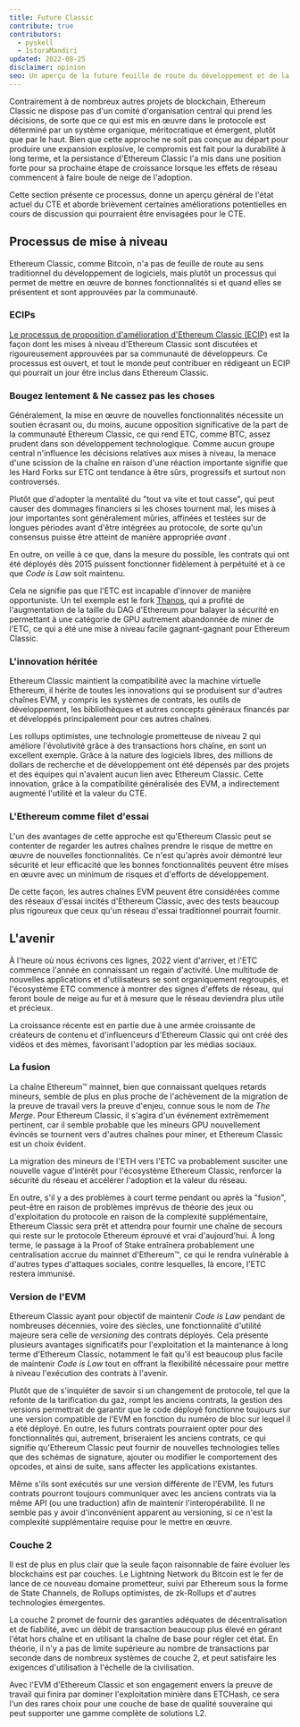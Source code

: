```yaml
---
title: Future Classic
contribute: true
contributors:
  - pyskell
  - IstoraMandiri
updated: 2022-08-25
disclaimer: opinion
seo: Un aperçu de la future feuille de route du développement et de la manière dont les décisions sont prises dans l'écosystème Ethereum Classic, sur la base de son histoire, de ses principes.
---
```


Contrairement à de nombreux autres projets de blockchain, Ethereum Classic ne dispose pas d'un comité d'organisation central qui prend les décisions, de sorte que ce qui est mis en œuvre dans le protocole est déterminé par un système organique, méritocratique et émergent, plutôt que par le haut. Bien que cette approche ne soit pas conçue au départ pour produire une expansion explosive, le compromis est fait pour la durabilité à long terme, et la persistance d'Ethereum Classic l'a mis dans une position forte pour sa prochaine étape de croissance lorsque les effets de réseau commencent à faire boule de neige de l'adoption.

Cette section présente ce processus, donne un aperçu général de l'état actuel du CTE et aborde brièvement certaines améliorations potentielles en cours de discussion qui pourraient être envisagées pour le CTE.

## Processus de mise à niveau

Ethereum Classic, comme Bitcoin, n'a pas de feuille de route au sens traditionnel du développement de logiciels, mais plutôt un processus qui permet de mettre en œuvre de bonnes fonctionnalités si et quand elles se présentent et sont approuvées par la communauté.

### ECIPs

[Le processus de proposition d'amélioration d'Ethereum Classic (ECIP)](/development/ecips) est la façon dont les mises à niveau d'Ethereum Classic sont discutées et rigoureusement approuvées par sa communauté de développeurs. Ce processus est ouvert, et tout le monde peut contribuer en rédigeant un ECIP qui pourrait un jour être inclus dans Ethereum Classic.

### Bougez lentement & Ne cassez pas les choses

Généralement, la mise en œuvre de nouvelles fonctionnalités nécessite un soutien écrasant ou, du moins, aucune opposition significative de la part de la communauté Ethereum Classic, ce qui rend ETC, comme BTC, assez prudent dans son développement technologique. Comme aucun groupe central n'influence les décisions relatives aux mises à niveau, la menace d'une scission de la chaîne en raison d'une réaction importante signifie que les Hard Forks sur ETC ont tendance à être sûrs, progressifs et surtout non controversés.

Plutôt que d'adopter la mentalité du "tout va vite et tout casse", qui peut causer des dommages financiers si les choses tournent mal, les mises à jour importantes sont généralement mûries, affinées et testées sur de longues périodes avant d'être intégrées au protocole, de sorte qu'un consensus puisse être atteint de manière appropriée _avant_ .

En outre, on veille à ce que, dans la mesure du possible, les contrats qui ont été déployés dès 2015 puissent fonctionner fidèlement à perpétuité et à ce que _Code is Law_ soit maintenu.

Cela ne signifie pas que l'ETC est incapable d'innover de manière opportuniste. Un tel exemple est le fork [Thanos](/knowledge/forks#thanos), qui a profité de l'augmentation de la taille du DAG d'Ethereum pour balayer la sécurité en permettant à une catégorie de GPU autrement abandonnée de miner de l'ETC, ce qui a été une mise à niveau facile gagnant-gagnant pour Ethereum Classic.

### L'innovation héritée

Ethereum Classic maintient la compatibilité avec la machine virtuelle Ethereum, il hérite de toutes les innovations qui se produisent sur d'autres chaînes EVM, y compris les systèmes de contrats, les outils de développement, les bibliothèques et autres concepts généraux financés par et développés principalement pour ces autres chaînes.

Les rollups optimistes, une technologie prometteuse de niveau 2 qui améliore l'évolutivité grâce à des transactions hors chaîne, en sont un excellent exemple. Grâce à la nature des logiciels libres, des millions de dollars de recherche et de développement ont été dépensés par des projets et des équipes qui n'avaient aucun lien avec Ethereum Classic. Cette innovation, grâce à la compatibilité généralisée des EVM, a indirectement augmenté l'utilité et la valeur du CTE.

### L'Ethereum comme filet d'essai

L'un des avantages de cette approche est qu'Ethereum Classic peut se contenter de regarder les autres chaînes prendre le risque de mettre en œuvre de nouvelles fonctionnalités. Ce n'est qu'après avoir démontré leur sécurité et leur efficacité que les bonnes fonctionnalités peuvent être mises en œuvre avec un minimum de risques et d'efforts de développement.

De cette façon, les autres chaînes EVM peuvent être considérées comme des réseaux d'essai incités d'Ethereum Classic, avec des tests beaucoup plus rigoureux que ceux qu'un réseau d'essai traditionnel pourrait fournir.

## L'avenir

À l'heure où nous écrivons ces lignes, 2022 vient d'arriver, et l'ETC commence l'année en connaissant un regain d'activité. Une multitude de nouvelles applications [](/services/apps) et d'utilisateurs se sont organiquement regroupés, et l'écosystème ETC commence à montrer des signes d'effets de réseau, qui feront boule de neige au fur et à mesure que le réseau deviendra plus utile et précieux.

La croissance récente est en partie due à une armée croissante de créateurs de contenu et d'influenceurs d'Ethereum Classic qui ont créé des vidéos [](/videos) et des mèmes, favorisant l'adoption par les médias sociaux.

### La fusion

La chaîne Ethereum™ mainnet, bien que connaissant quelques retards mineurs, semble de plus en plus proche de l'achèvement de la migration de la preuve de travail vers la preuve d'enjeu, connue sous le nom de _The Merge_. Pour Ethereum Classic, il s'agira d'un événement extrêmement pertinent, car il semble probable que les mineurs GPU nouvellement évincés se tournent vers d'autres chaînes pour miner, et Ethereum Classic est un choix évident.

La migration des mineurs de l'ETH vers l'ETC va probablement susciter une nouvelle vague d'intérêt pour l'écosystème Ethereum Classic, renforcer la sécurité du réseau et accélérer l'adoption et la valeur du réseau.

En outre, s'il y a des problèmes à court terme pendant ou après la "fusion", peut-être en raison de problèmes imprévus de théorie des jeux ou d'exploitation du protocole en raison de la complexité supplémentaire, Ethereum Classic sera prêt et attendra pour fournir une chaîne de secours qui reste sur le protocole Ethereum éprouvé et vrai d'aujourd'hui. À long terme, le passage à la Proof of Stake entraînera probablement une centralisation accrue du mainnet d'Ethereum™, ce qui le rendra vulnérable à d'autres types d'attaques sociales, contre lesquelles, là encore, l'ETC restera immunisé.

### Version de l'EVM

Ethereum Classic ayant pour objectif de maintenir _Code is Law_ pendant de nombreuses décennies, voire des siècles, une fonctionnalité d'utilité majeure sera celle de _versioning_ des contrats déployés. Cela présente plusieurs avantages significatifs pour l'exploitation et la maintenance à long terme d'Ethereum Classic, notamment le fait qu'il est beaucoup plus facile de maintenir _Code is Law_ tout en offrant la flexibilité nécessaire pour mettre à niveau l'exécution des contrats à l'avenir.

Plutôt que de s'inquiéter de savoir si un changement de protocole, tel que la refonte de la tarification du gaz, rompt les anciens contrats, la gestion des versions permettrait de garantir que le code déployé fonctionne toujours sur une version compatible de l'EVM en fonction du numéro de bloc sur lequel il a été déployé. En outre, les futurs contrats pourraient opter pour des fonctionnalités qui, autrement, briseraient les anciens contrats, ce qui signifie qu'Ethereum Classic peut fournir de nouvelles technologies telles que des schémas de signature, ajouter ou modifier le comportement des opcodes, et ainsi de suite, sans affecter les applications existantes.

Même s'ils sont exécutés sur une version différente de l'EVM, les futurs contrats pourront toujours communiquer avec les anciens contrats via la même API (ou une traduction) afin de maintenir l'interopérabilité. Il ne semble pas y avoir d'inconvénient apparent au versioning, si ce n'est la complexité supplémentaire requise pour le mettre en œuvre.

### Couche 2

Il est de plus en plus clair que la seule façon raisonnable de faire évoluer les blockchains est par couches. Le Lightning Network du Bitcoin est le fer de lance de ce nouveau domaine prometteur, suivi par Ethereum sous la forme de State Channels, de Rollups optimistes, de zk-Rollups et d'autres technologies émergentes.

La couche 2 promet de fournir des garanties adéquates de décentralisation et de fiabilité, avec un débit de transaction beaucoup plus élevé en gérant l'état hors chaîne et en utilisant la chaîne de base pour régler cet état. En théorie, il n'y a pas de limite supérieure au nombre de transactions par seconde dans de nombreux systèmes de couche 2, et peut satisfaire les exigences d'utilisation à l'échelle de la civilisation.

Avec l'EVM d'Ethereum Classic et son engagement envers la preuve de travail qui finira par dominer l'exploitation minière dans ETCHash, ce sera l'un des rares choix pour une couche de base de qualité souveraine qui peut supporter une gamme complète de solutions L2.
